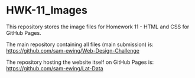 # HWK-11_Images


This repository stores the image files for Homework 11 - HTML and CSS for GitHub Pages.

The main repository containing all files (main submission) is: https://github.com/sam-ewing/Web-Design-Challenge

The repository hosting the website itself on GitHub Pages is: https://github.com/sam-ewing/Lat-Data
